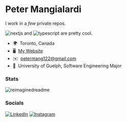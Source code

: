 # Peter Mangialardi

I work in a _few_ private repos.

<img src="https://img.shields.io/badge/next%20js-000000?style=for-the-badge&logo=nextdotjs&logoColor=white" alt="nextjs" /> and <img src="https://img.shields.io/badge/TypeScript-007ACC?style=for-the-badge&logo=typescript&logoColor=white" alt="typescript" /> are pretty cool.

- 🌍  Toronto, Canada
- 🖥️  [My Website](https://mangialardi.dev)
- ✉️  [petermang122@gmail.com](mailto:petermang122@gmail.com)
- 🧠  University of Guelph, Software Engineering Major

### Stats

<img src="https://myreadme.vercel.app/api/embed/PeterM45?panels=userstatistics,toprepositories,toplanguages,commitgraph" alt="reimaginedreadme" />

### Socials

<a href="https://www.linkedin.com/in/peter-mangialardi/" target="_blank"><img src="https://img.shields.io/badge/LinkedIn-%230077B5.svg?&style=flat-square&logo=linkedin&logoColor=white" alt="LinkedIn"></a> <a href="https://www.instagram.com/aurelisagency/" target="_blank"><img src="https://img.shields.io/badge/Instagram-%23E4405F.svg?&style=flat-square&logo=instagram&logoColor=white" alt="Instagram"></a>
